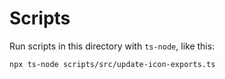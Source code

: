 # Scripts

Run scripts in this directory with `ts-node`, like this:

```
npx ts-node scripts/src/update-icon-exports.ts
```
